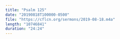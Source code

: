 ```yaml
---
title: "Psalm 125"
date: "20190818T100000-0500"
file: "https://cflcn.org/sermons/2019-08-18.m4a"
length: "10746841"
duration: "24:24"
---
```

